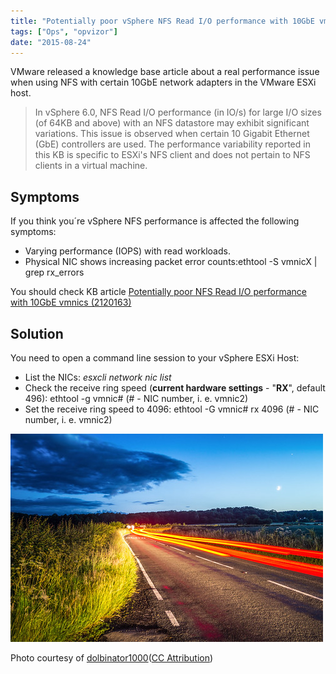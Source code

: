 ```yaml
---
title: "Potentially poor vSphere NFS Read I/O performance with 10GbE vmnics"
tags: ["Ops", "opvizor"]
date: "2015-08-24"
---
```


VMware released a knowledge base article about a real performance issue when using NFS with certain 10GbE network adapters in the VMware ESXi host.

> In vSphere 6.0, NFS Read I/O performance (in IO/s) for large I/O sizes (of 64KB and above) with an NFS datastore may exhibit significant variations. This issue is observed when certain 10 Gigabit Ethernet (GbE) controllers are used. The performance variability reported in this KB is specific to ESXi's NFS client and does not pertain to NFS clients in a virtual machine.

## Symptoms

If you think you´re vSphere NFS performance is affected the following symptoms:

- Varying performance (IOPS) with read workloads.
- Physical NIC shows increasing packet error counts:ethtool -S vmnicX | grep rx\_errors

You should check KB article [Potentially poor NFS Read I/O performance with 10GbE vmnics (2120163)](http://kb.vmware.com/selfservice/microsites/search.do?language=en_US&cmd=displayKC&externalId=2120163 "Potentially poor NFS Read I/O performance with 10GbE vmnics (2120163)")

## Solution

You need to open a command line session to your vSphere ESXi Host:

- List the NICs: _esxcli network nic list_
- Check the receive ring speed (**current hardware settings** - "**RX**", default 496): ethtool -g vmnic# (# - NIC number, i. e. vmnic2)
- Set the receive ring speed to 4096: ethtool -G vmnic# rx 4096 (# - NIC number, i. e. vmnic2)

![Warp Speed for vSphere NFS](/images/blog/19776471439_0542ab0257.jpg)

Photo courtesy of [dolbinator1000](https://www.flickr.com/photos/126654539@N08/19776471439/)([CC Attribution](http://creativecommons.org/licenses/by/3.0/))
